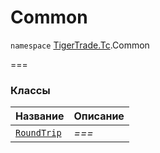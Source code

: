 
# Common

`namespace` [TigerTrade.Tc](../TigerTrade.Tc.md).Common

===


### Классы
| Название | Описание |
| --- | --- |
| [`RoundTrip`](./Common/RoundTrip.cs.md) | *===* |
